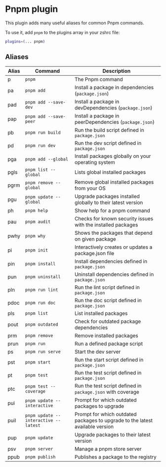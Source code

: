# Pnpm plugin

This plugin adds many useful aliases for common Pnpm commands.

To use it, add `pnpm` to the plugins array in your zshrc file:

```zsh
plugins=(... pnpm)
```

## Aliases

| Alias | Command                              | Description                                                                   |
| ----- | ------------------------------------ | ----------------------------------------------------------------------------- |
| p     | `pnpm`                               | The Pnpm command                                                              |
| pa    | `pnpm add`                           | Install a package in dependencies (`package.json`)                            |
| pad   | `pnpm add --save-dev`                | Install a package in devDependencies (`package.json`)                         |
| pap   | `pnpm add --save-peer`               | Install a package in peerDependencies (`package.json`)                        |
| pb    | `pnpm run build`                     | Run the build script defined in `package.json`                                |
| pd    | `pnpm run dev`                       | Run the dev script defined in `package.json`                                  |
| pga   | `pnpm add --global`                  | Install packages globally on your operating system                            |
| pgls  | `pnpm list --global`                 | Lists global installed packages                                               |
| pgrm  | `pnpm remove --global`               | Remove global installed packages from your OS                                 |
| pgu   | `pnpm update --global`               | Upgrade packages installed globally to their latest version                   |
| ph    | `pnpm help`                          | Show help for a pnpm command                                                  |
| pau   | `pnpm audit`                         | Checks for known security issues with the installed packages                  |
| pwhy  | `pnpm why`                           | Shows the packages that depend on given package                               |
| pi    | `pnpm init`                          | Interactively creates or updates a package.json file                          |
| pin   | `pnpm install`                       | Install dependencies defined in `package.json`                                |
| pun   | `pnpm uninstall`                     | Uninstall dependencies defined in `package.json`                              |
| pln   | `pnpm run lint`                      | Run the lint script defined in `package.json`                                 |
| pdoc  | `pnpm run doc`                       | Run the doc script defined in `package.json`                                  |
| pls   | `pnpm list`                          | List installed packages                                                       |
| pout  | `pnpm outdated`                      | Check for outdated package dependencies                                       |
| prm   | `pnpm remove`                        | Remove installed packages                                                     |
| prun  | `pnpm run`                           | Run a defined package script                                                  |
| ps    | `pnpm run serve`                     | Start the dev server                                                          |
| pst   | `pnpm start`                         | Run the start script defined in `package.json`                                |
| pt    | `pnpm test`                          | Run the test script defined in `package.json`                                 |
| ptc   | `pnpm test --coverage`               | Run the test script defined in `package.json` with coverage                   |
| pui   | `pnpm update --interactive`          | Prompt for which outdated packages to upgrade                                 |
| puil  | `pnpm update --interactive --latest` | Prompt for which outdated packages to upgrade to the latest available version |
| pup   | `pnpm update`                        | Upgrade packages to their latest version                                      |
| psv   | `pnpm server`                        | Manage a pnpm store server                                                    |
| ppub  | `pnpm publish`                       | Publishes a package to the registry                                           |
